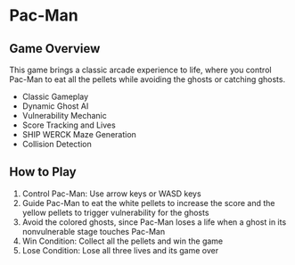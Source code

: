 # Pac-Man

## Game Overview
This game brings a classic arcade experience to life, where you control Pac-Man to eat all the pellets while avoiding the ghosts or catching ghosts.
* Classic Gameplay
* Dynamic Ghost AI
* Vulnerability Mechanic
* Score Tracking and Lives
* SHIP WERCK Maze Generation
* Collision Detection

## How to Play
1. Control Pac-Man: Use arrow keys or WASD keys
2. Guide Pac-Man to eat the white pellets to increase the score and the yellow pellets to trigger vulnerability for the ghosts
3. Avoid the colored ghosts, since Pac-Man loses a life when a ghost in its nonvulnerable stage touches Pac-Man
4. Win Condition: Collect all the pellets and win the game
5. Lose Condition: Lose all three lives and its game over
